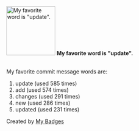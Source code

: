 <img src="https://my-badges.github.io/my-badges/favorite-word.png" alt="My favorite word is &quot;update&quot;." title="My favorite word is &quot;update&quot;." width="128">
<strong>My favorite word is &quot;update&quot;.</strong>
<br><br>

My favorite commit message words are:

1. update (used 585 times)
2. add (used 574 times)
3. changes (used 291 times)
4. new (used 286 times)
5. updated (used 231 times)


Created by <a href="https://github.com/my-badges/my-badges">My Badges</a>